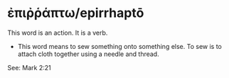 # ἐπιῤῥάπτω/epirrhaptō
This word is an action. It is a verb.
* This word means to sew something onto something else. To sew is to attach cloth together using a needle and thread.

See: Mark 2:21

